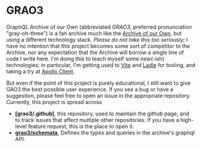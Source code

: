 # GRAO3
GraphQL Archive of our Own (abbreviated _GRAO3_, preferred pronunciation "gray-oh-three") is a fan archive much like the [Archive of our Own](archiveofourown.org/), but using a different technology stack. _Please do not take this too seriously;_ I have no intention that this project becomes some sort of competitor to the Archive, nor any expectation that the Archive will borrow a single line of code I write here. I'm doing this to teach myself some new(-ish) technologies; in particular, I'm getting used to [Vite](https://vitejs.dev/) and [Ladle](https://ladle.dev/) for tooling, and taking a try at [Apollo Client](https://www.apollographql.com/docs/react).

But even if the point of this project is purely educational, I still want to give GAO3 the best possible user experience. If you see a bug or have a suggestion, please feel free to open an issue in the appropriate repository. Currently, this project is spread across

- **[grao3/.github]**, this repository, used to maintain the github page, and to track issues that affect multiple other repositories. If you have a high-level feature request, this is the place to open it. 
- **[grao3/schemata](https://github.com/grao3/schemata)**, Defines the types and queries in the archive's graphql API.

